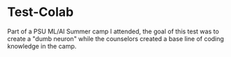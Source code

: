 # Test-Colab
Part of a PSU ML/AI Summer camp I attended, the goal of this test was to create a "dumb neuron" while the counselors created a base line of coding knowledge in the camp.
